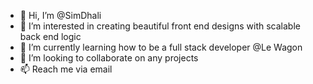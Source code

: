- 👋 Hi, I’m @SimDhali
- 👀 I’m interested in creating beautiful front end designs with scalable back end logic
- 🌱 I’m currently learning how to be a full stack developer @Le Wagon
- 💞️ I’m looking to collaborate on any projects
- 📫 Reach me via email 

<!---
SimDhali/SimDhali is a ✨ special ✨ repository because its `README.md` (this file) appears on your GitHub profile.
You can click the Preview link to take a look at your changes.
--->
